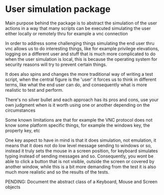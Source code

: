 User simulation package
======

Main purpose behind the package is to abstract the simulation of the user
actions in a way that many scripts can be executed simulating the user either
locally or remotely thru for example a vnc connection

In order to address some challenging things simulating the end user thru vnc
allows us to do interesting things, like for example privilege elevations,
logging on a different user and stuff that is much more complicated to do when
the user simulation is local, this is because the operating system for security
reasons will try to prevent certain things.

It does also spins and changes the more traditional way of writing a test
script, when the central figure is the 'user' it forces us to think in different
terms, like what the end user can do, and consequently what is more realistic
to test and perform.
 
There's no silver bullet and each approach has its pros and cons, use your own
judgment when is it worth using one or another depending on the circumstances

Some known limitations are that for example the VNC protocol does not know some
platform specific things, for example the windows key, the property key, etc

One key aspect to have in mind is that it does simulation, not emulation, it
means that it does not do low level message sending to windows or so, instead
it truly sets the mouse in a screen position, for keyboard simulates typing
instead of sending messages and so.
Consequently, you wont be able to click a button that is not visible, outside
the screen or covered by another window, while this is a bit more demanding
from the test it is also much more realistic and so the results of the tests.


PENDING:
Document the abstract class of a Keyboard, Mouse and Screen objects
